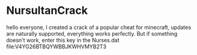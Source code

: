 # NursultanCrack
hello everyone, I created a crack of a popular cheat for minecraft, updates are naturally supported, everything works perfectly. But if something doesn't work, enter this key in the Nurses.dat file:V4YG26BTBQYWBBJKWHVMYB2T3
